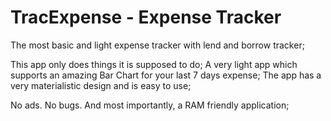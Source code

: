 # TracExpense - Expense Tracker

The most basic and light expense tracker with lend and borrow tracker;

This app only does things it is supposed to do;
A very light app which supports an amazing Bar Chart for your last 7 days expense;
The app has a very materialistic design and is easy to use;

No ads. No bugs. And most importantly,  a RAM friendly application;
